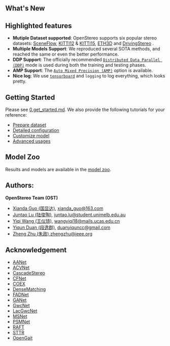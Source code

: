 ## What's New

## Highlighted features
- **Mutiple Dataset supported**: OpenStereo supports six popular stereo datasets: [SceneFlow](datasets/SceneFlow/README.md), [KITTI12](datasets/KITTI12/README.md) & [KITTI15](datasets/KITTI15/README.md), 
 [ETH3D](datasets/ETH3D/README.md) and [DrivingStereo](datasets/DrivingStereo/README.md) .
- **Multiple Models Support**: We reproduced several SOTA methods, and reached the same or even the better performance. 
- **DDP Support**: The officially recommended [`Distributed Data Parallel (DDP)`](https://pytorch.org/tutorials/intermediate/ddp_tutorial.html) mode is used during both the training and testing phases.
- **AMP Support**: The [`Auto Mixed Precision (AMP)`](https://pytorch.org/tutorials/recipes/recipes/amp_recipe.html?highlight=amp) option is available.
- **Nice log**: We use [`tensorboard`](https://pytorch.org/docs/stable/tensorboard.html) and `logging` to log everything, which looks pretty.


## Getting Started

Please see [0.get_started.md](docs/0.get_started.md). We also provide the following tutorials for your reference:
- [Prepare dataset](docs/2.prepare_dataset.md)
- [Detailed configuration](docs/3.detailed_config.md)
- [Customize model](docs/4.how_to_create_your_model.md)
- [Advanced usages](docs/5.advanced_usages.md) 

## Model Zoo
Results and models are available in the [model zoo](docs/1.model_zoo.md).


## Authors:
**OpenStereo Team (OST)**
- [Xianda Guo (国显达)](https://scholar.google.com.hk/citations?hl=zh-CN&user=jPvOqgYAAAAJ), xianda_guo@163.com
- [Juntao Lu (陆俊陶)](https://github.com/ralph0813), juntao.lu@student.unimelb.edu.au
- [Yiqi Wang (王仪琦)](), wangyiqi18@mails.ucas.edu.cn
- [Yiqun Duan (段逸群)](https://github.com/duanyiqun), duanyiquncc@gmail.com
- [Zheng Zhu (朱政)](https://scholar.google.com.hk/citations?user=NmwjI0AAAAAJ&hl=zh-CN),zhengzhu@ieee.org


## Acknowledgement
- [AANet](https://github.com/haofeixu/aanet)
- [ACVNet](https://github.com/gangweiX/ACVNet)
- [CascadeStereo](https://github.com/alibaba/cascade-stereo)
- [CFNet](https://github.com/gallenszl/CFNet)
- [COEX](https://github.com/antabangun/coex)
- [DenseMatching](https://github.com/DeepMotionAIResearch/DenseMatchingBenchmark)
- [FADNet](https://github.com/HKBU-HPML/FADNet)
- [GANet](https://github.com/feihuzhang/GANet)
- [GwcNet](https://github.com/xy-guo/GwcNet)
- [LacGwcNet](https://github.com/SpadeLiu/Lac-GwcNet)
- [MSNet](https://github.com/cogsys-tuebingen/mobilestereonet)
- [PSMNet](https://github.com/JiaRenChang/PSMNet)
- [RAFT](https://github.com/princeton-vl/RAFT-Stereo)
- [STTR](https://github.com/mli0603/stereo-transformer)
- [OpenGait](https://github.com/ShiqiYu/OpenGait)
